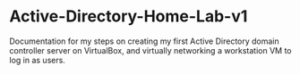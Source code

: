 # Active-Directory-Home-Lab-v1
Documentation for my steps on creating my first Active Directory domain controller server on VirtualBox, and virtually networking a workstation VM to log in as users.

